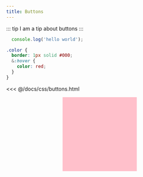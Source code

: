 ```yaml
---
title: Buttons
---
```


::: tip
I am a tip about buttons
:::

``` js
  console.log('hello world');
```

``` scss
.color {
  border: 1px solid #000;
  &:hover {
    color: red;
  }
}
```

<<< @/docs/css/buttons.html

  <style>
    .thing {
      background: pink;
      margin: auto;
      height: 200px;
      width: 200px;
    }
  </style>

  <div class="thing"></div>